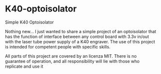 # K40-optoisolator
Simple K40 Optoisolator

Nothing new...
I just wanted to share a simple project of an optoisolator that has the function of interface between any control board with 3.3v in/out with the laser tube power supply of a K40 engraver.
The use of this project is intended for competent people with specific skills.



All parts of this project are covered by an  licenza MIT.
There is no guarantee of operation, and all responsibility will lie with those who replicate and use it
